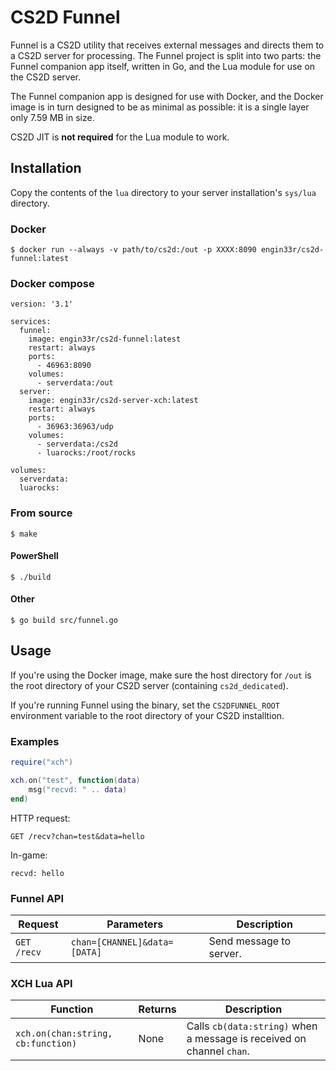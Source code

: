 # CS2D Funnel

Funnel is a CS2D utility that receives external messages and directs them to a
CS2D server for processing. The Funnel project is split into two parts: the
Funnel companion app itself, written in Go, and the Lua module for use on the
CS2D server.

The Funnel companion app is designed for use with Docker, and the Docker image
is in turn designed to be as minimal as possible: it is a single layer only
7.59 MB in size.

CS2D JIT is **not required** for the Lua module to work.

## Installation

Copy the contents of the `lua` directory to your server installation's `sys/lua`
directory.

### Docker

```
$ docker run --always -v path/to/cs2d:/out -p XXXX:8090 engin33r/cs2d-funnel:latest
```

### Docker compose

```
version: '3.1'

services:
  funnel:
    image: engin33r/cs2d-funnel:latest
    restart: always
    ports:
      - 46963:8090
    volumes:
      - serverdata:/out
  server:
    image: engin33r/cs2d-server-xch:latest
    restart: always
    ports:
      - 36963:36963/udp
    volumes:
      - serverdata:/cs2d
      - luarocks:/root/rocks

volumes:
  serverdata:
  luarocks:
```

### From source

```
$ make
```

#### PowerShell

```
$ ./build
```

#### Other
```
$ go build src/funnel.go
```

## Usage

If you're using the Docker image, make sure the host directory for `/out` is the
root directory of your CS2D server (containing `cs2d_dedicated`).

If you're running Funnel using the binary, set the `CS2DFUNNEL_ROOT` environment
variable to the root directory of your CS2D installtion.

### Examples

```lua
require("xch")

xch.on("test", function(data)
    msg("recvd: " .. data)
end)
```

HTTP request:
```
GET /recv?chan=test&data=hello
```

In-game:
```
recvd: hello
```

### Funnel API

| Request | Parameters | Description |
| ------- | ---------- | ----------- |
| `GET /recv` | `chan=[CHANNEL]&data=[DATA]` | Send message to server. |

### XCH Lua API

| Function | Returns | Description |
| -------- | ------- | ----------- |
| `xch.on(chan:string, cb:function)` | None | Calls `cb(data:string)` when a message is received on channel `chan`. |